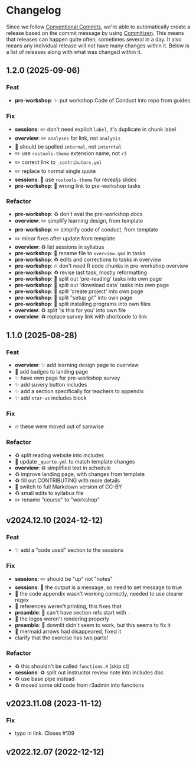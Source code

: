 # Changelog

Since we follow [Conventional
Commits](https://decisions.seedcase-project.org/why-conventional-commits),
we're able to automatically create a release based on the commit message
by using
[Commitizen](https://decisions.seedcase-project.org/why-semantic-release-with-commitizen).
This means that releases can happen quite often, sometimes several in
a day. It also means any individual release will not have many changes
within it. Below is a list of releases along with what was changed
within it.

## 1.2.0 (2025-09-06)

### Feat

- **pre-workshop**: :sparkles: put workshop Code of Conduct into repo from guides

### Fix

- **sessions**: :pencil2: don't need explicit `label`, it's duplicate in chunk label
- **overview**: :pencil2: `analyses` for link, not `analysis`
- :bug: should be spelled `internal`, not `interntal`
- :pencil2: use `rostools-theme` extension name, not `r3`
- :pencil2: correct link to `_contributors.yml`
- :pencil2: replace to normal single quote
- **sessions**: :bug: use `rostools-theme` for revealjs slides
- **pre-workshop**: :bug: wrong link to pre-workshop tasks

### Refactor

- **pre-workshop**: :recycle: don't eval the pre-workshop docs
- **overview**: :pencil2: simplify learning design, from template
- **pre-workshop**: :pencil2: simplify code of conduct, from template
- :pencil2: minor fixes after update from template
- **overview**: :recycle: list sessions in syllabus
- **pre-workshop**: :truck: rename file to `overview.qmd` in tasks
- **pre-workshop**: :recycle: edits and corrections to tasks in overview
- **pre-workshop**: :fire: don't need R code chunks in pre-workshop overview
- **pre-workshop**: :recycle: revise last task, mostly reformatting
- **pre-workshop**: :truck: split out 'pre-reading' tasks into own page
- **pre-workshop**: :truck: split out 'download data' tasks into own page
- **pre-workshop**: :truck: split 'create project' into own page
- **pre-workshop**: :truck: split "setup git" into own page
- **pre-workshop**: :truck: split installing programs into own files
- **overview**: :recycle: split 'is this for you' into own file
- **overview**: :recycle: replace survey link with shortcode to link

## 1.1.0 (2025-08-28)

### Feat

- **overview**: :sparkles: add learning design page to overview
- :memo: add badges to landing page
- :sparkles: have own page for pre-workshop survey
- :sparkles: add suvery button includes
- :sparkles: add a section specifically for teachers to appendix
- :sparkles: add `star-us` includes block

### Fix

- :fire: these were moved out of samwise

### Refactor

- :recycle: split reading website into includes
- :wrench: update `_quarto.yml` to match template changes
- **overview**: :recycle: simplified text in schedule
- :recycle: improve landing page, with changes from template
- :recycle: fill out CONTRIBUTING with more details
- :page_facing_up: switch to full Markdown version of CC-BY
- :recycle: small edits to syllabus file
- :pencil2: rename "course" to "workshop"

## v2024.12.10 (2024-12-12)

### Feat

- :sparkles: add a "code used" section to the sessions

### Fix

- **sessions**: :pencil2: should be "up" not "notes"
- **sessions**: :bug: the output is a message, so need to set message to true
- :bug: the code appendix wasn't working correctly, needed to use clearer regex
- :bug: references weren't printing, this fixes that
- **preamble**: :bug: can't have section refs start with `-`
- :bug: the logos weren't rendering properly
- **preamble**: :bug: downlit didn't seem to work, but this seems to fix it
- :bug: mermaid arrows had disappeared, fixed it
- clarify that the exercise has two parts!

### Refactor

- :recycle: this shouldn't be called `functions.R` [skip ci]
- **sessions**: :recycle: split out instructor review note into includes doc
- :recycle: use base pipe instead
- :recycle: moved some old code from r3admin into functions

## v2023.11.08 (2023-11-12)

### Fix

- typo in link. Closes #109

## v2022.12.07 (2022-12-12)
